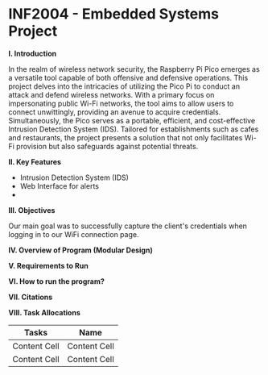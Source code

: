 # INF2004 - Embedded Systems Project
**I. Introduction**

In the realm of wireless network security, the Raspberry Pi Pico emerges as a versatile tool capable of both offensive and defensive operations. This project delves into the intricacies of utilizing the Pico Pi to conduct an attack and defend wireless networks. With a primary focus on impersonating public Wi-Fi networks, the tool aims to allow users to connect unwittingly, providing an avenue to acquire credentials. Simultaneously, the Pico serves as a portable, efficient, and cost-effective Intrusion Detection System (IDS). Tailored for establishments such as cafes and restaurants, the project presents a solution that not only facilitates Wi-Fi provision but also safeguards against potential threats. 

**II. Key Features**

- Intrusion Detection System (IDS)
- Web Interface for alerts
- 

**III. Objectives**

Our main goal was to successfully capture the client's credentials when logging in to our WiFi connection page. 

**IV. Overview of Program (Modular Design)**



**V. Requirements to Run**



**VI. How to run the program?**



**VII. Citations**



**VIII. Task Allocations**

| Tasks  | Name |
| ------------- | ------------- |
| Content Cell  | Content Cell  |
| Content Cell  | Content Cell  |
